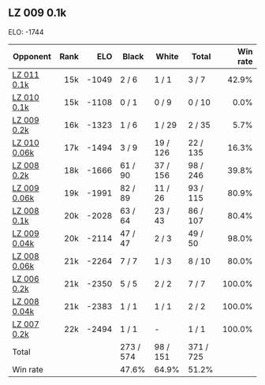 ## LZ 009 0.1k ##

ELO: -1744

Opponent | Rank | ELO | Black | White | Total | Win rate
---------|-----:|----:|-------|-------|-------|-------:
[LZ 011 0.1k](LZ%20011%200.1k.md) | 15k | -1049 | 2 / 6 | 1 / 1 | 3 / 7 | 42.9%
[LZ 010 0.1k](LZ%20010%200.1k.md) | 15k | -1108 | 0 / 1 | 0 / 9 | 0 / 10 | 0.0%
[LZ 009 0.2k](LZ%20009%200.2k.md) | 16k | -1323 | 1 / 6 | 1 / 29 | 2 / 35 | 5.7%
[LZ 010 0.06k](LZ%20010%200.06k.md) | 17k | -1494 | 3 / 9 | 19 / 126 | 22 / 135 | 16.3%
[LZ 008 0.2k](LZ%20008%200.2k.md) | 18k | -1666 | 61 / 90 | 37 / 156 | 98 / 246 | 39.8%
[LZ 009 0.06k](LZ%20009%200.06k.md) | 19k | -1991 | 82 / 89 | 11 / 26 | 93 / 115 | 80.9%
[LZ 008 0.1k](LZ%20008%200.1k.md) | 20k | -2028 | 63 / 64 | 23 / 43 | 86 / 107 | 80.4%
[LZ 009 0.04k](LZ%20009%200.04k.md) | 20k | -2114 | 47 / 47 | 2 / 3 | 49 / 50 | 98.0%
[LZ 008 0.06k](LZ%20008%200.06k.md) | 21k | -2264 | 7 / 7 | 1 / 3 | 8 / 10 | 80.0%
[LZ 006 0.2k](LZ%20006%200.2k.md) | 21k | -2350 | 5 / 5 | 2 / 2 | 7 / 7 | 100.0%
[LZ 008 0.04k](LZ%20008%200.04k.md) | 21k | -2383 | 1 / 1 | 1 / 1 | 2 / 2 | 100.0%
[LZ 007 0.2k](LZ%20007%200.2k.md) | 22k | -2494 | 1 / 1 | - | 1 / 1 | 100.0%
Total | | | 273 / 574 | 98 / 151 | 371 / 725 | 
Win rate| | | 47.6% | 64.9% | 51.2% | 
